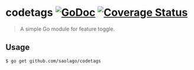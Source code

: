 # codetags [![GoDoc](https://godoc.org/github.com/saolago/codetags?status.svg)](https://godoc.org/github.com/saolago/codetags) [![Coverage Status](https://img.shields.io/coveralls/saolago/codetags.svg)](https://coveralls.io/r/saolago/codetags?branch=master)

> A simple Go module for feature toggle.

## Usage

```bash
$ go get github.com/saolago/codetags
```
